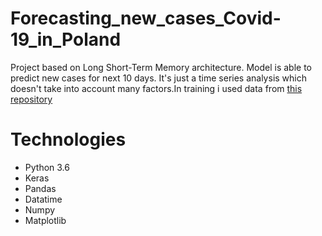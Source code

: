 # Forecasting_new_cases_Covid-19_in_Poland
Project based on Long Short-Term Memory architecture. Model is able to predict new cases for next 10 days. It's just a time series analysis which doesn't take into account many factors.In training i used data from [this repository](https://raw.githubusercontent.com/CSSEGISandData/COVID-19/master/csse_covid_19_data/csse_covid_19_time_series/time_series_covid19_confirmed_global.csv)

# Technologies
- Python 3.6
- Keras
- Pandas
- Datatime
- Numpy
- Matplotlib



